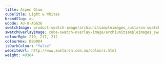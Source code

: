 ```yaml
---
title: Aspen Glow
cubeTitle: Light & Whites
brandSlug: au
uCode: AU-U-AG636
swatchImage: product-swatch-image/archiunitsampleimages_austaron-swatch_Aspen_Glow.jpg
swatchOverlayImage: cube-swatch-overlay-image/archiunitsampleimages_swatch-overlay_austaron.png
colourRgb: 219, 217, 212
colourHex: DBD9D4
isDarkColour: "false"
websiteUrl: http://www.austaron.com.au/colours.html
weight: 40384
---
```

